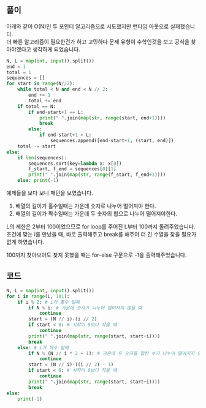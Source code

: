 ## 풀이  

아래와 같이 O(N)인 투 포인터 알고리즘으로 시도했지만 런타임 아웃으로 실패했습니다.  
더 빠른 알고리즘이 필요한건가 하고 고민하다 문제 유형이 수학인것을 보고 공식을 찾아야겠다고 생각하게 되었습니다.  
```python
N, L = map(int, input().split())
end = 1
total = 1
sequences = []
for start in range(N//2):
    while total < N and end < N // 2:
        end += 1
        total += end
    if total == N:
        if end-start+1 == L:
            print(" ".join(map(str, range(start, end+1))))
            break
        else:
            if end-start+1 > L:
                sequences.append([end-start+1, (start, end)])
    total -= start
else:
    if len(sequences):
        sequences.sort(key=lambda x: x[0])
        f_start, f_end = sequences[0][1]
        print(" ".join(map(str, range(f_start, f_end+1))))
    else: print(-1)
```
예제들을 보다 보니 패턴을 보였습니다.  
1. 배열의 길이가 홀수일때는 가운데 숫자로 나누어 떨어져야 한다.
2. 배열의 길이가 짝수일때는 가운데 두 숫자의 합으로 나누어 떨어져야한다.

L의 제한은 2부터 100이었으므로 for loop를 주어진 L부터 100까지 돌려주었습니다.  
조건에 맞는 i를 만났을 때, 바로 출력해주고 break를 해주어 더 긴 수열을 찾을 필요가 없게 하였습니다.  

100까지 찾아보아도 찾지 못했을 때는 for-else 구문으로 -1을 출력해주었습니다.  

## 코드  
```python
N, L = map(int, input().split())
for i in range(L, 101):
    if i % 2: # i가 홀수 일때
        if N % i: # 가운데 숫자가 나누어 떨어지지 않을 때
            continue
        start = (N // i)-(i // 2)
        if start < 0: # 시작이 0보다 작을 때
            continue
        print(" ".join(map(str, range(start, start+i))))
        break
    else: # i가 짝수 일때
        if N % (N // i * 2 + 1): # 가운데 두 숫자를 합한 수가 나누어 떨어지지 않을때
            continue
        start = (N // i)-((i // 2) - 1)
        if start < 0: # 시작이 0보다 작을 때
            continue
        print(" ".join(map(str, range(start, start+i))))
        break
else:
    print(-1)
```